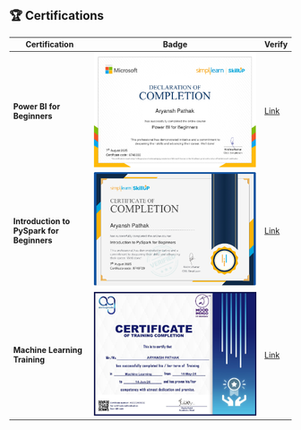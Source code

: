 ## 🏆 Certifications  
| Certification | Badge | Verify |  
|---------------|-------|--------|  
| **Power BI for Beginners** | ![CERTIFICATE](power_bi_for_beginners_jpg.jpg) | [Link](https://simpli-web.app.link/e/8TG4oUGZCVb) |  
| **Introduction to PySpark for Beginners** | ![CERTIFICATE](introduction_to_pyspark_for_beginners_jpg.jpg) | [Link](https://simpli-web.app.link/e/n4msnZXtDVb) |  
| **Machine Learning Training** | ![CERTIFICATE](machine_learning_training_certificate.jpg) | [Link](https://acmegrade-dot-yamm-track.appspot.com/2ETdBbZItcsICR7u_XOyo_iGmWjseM90h66fkyVdkRnmKTSKlkAFTPquUxRfgrXwKKMIlms2_rGLmGIw7vVLNfYjwpUpLoibu_ihQ8YpXvU1-GjwL_v0bWK0FpekjYaO4vZx_X-iUF9jtWjKmVrZW2uVg_alOIprqfiPSxgmyH7lf9ts) |  
